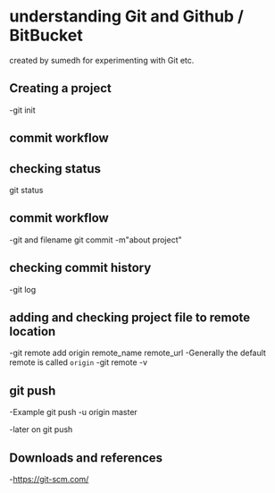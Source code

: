 # understanding Git and Github / BitBucket

created by sumedh for experimenting with Git etc.

## Creating a project

-git init

## commit workflow

## checking status

git status

## commit workflow

-git and filename
git commit -m"about project"

## checking commit history

-git log

## adding and checking project file to remote location

-git remote add origin remote_name remote_url
-Generally the default remote is called `origin`
-git remote -v

## git push

-Example
git push -u origin master

-later on
git push

## Downloads and references

-https://git-scm.com/
